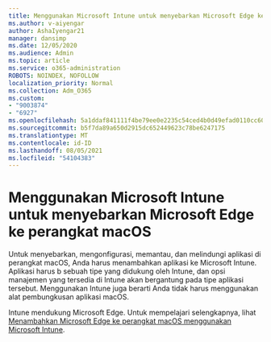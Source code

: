 ```yaml
---
title: Menggunakan Microsoft Intune untuk menyebarkan Microsoft Edge ke perangkat macOS
ms.author: v-aiyengar
author: AshaIyengar21
manager: dansimp
ms.date: 12/05/2020
ms.audience: Admin
ms.topic: article
ms.service: o365-administration
ROBOTS: NOINDEX, NOFOLLOW
localization_priority: Normal
ms.collection: Adm_O365
ms.custom:
- "9003874"
- "6927"
ms.openlocfilehash: 5a1ddaf841111f4be79ee0e2235c54ced4b0d49efad0110cc609441db5b20800
ms.sourcegitcommit: b5f7da89a650d2915dc652449623c78be6247175
ms.translationtype: MT
ms.contentlocale: id-ID
ms.lasthandoff: 08/05/2021
ms.locfileid: "54104383"
---
```

# <a name="use-microsoft-intune-to-deploy-microsoft-edge-to-a-macos-device"></a>Menggunakan Microsoft Intune untuk menyebarkan Microsoft Edge ke perangkat macOS

Untuk menyebarkan, mengonfigurasi, memantau, dan melindungi aplikasi di perangkat macOS, Anda harus menambahkan aplikasi ke Microsoft Intune. Aplikasi harus b sebuah tipe yang didukung oleh Intune, dan opsi manajemen yang tersedia di Intune akan bergantung pada tipe aplikasi tersebut. Menggunakan Intune juga berarti Anda tidak harus menggunakan alat pembungkusan aplikasi macOS.

Intune mendukung Microsoft Edge. Untuk mempelajari selengkapnya, lihat [Menambahkan Microsoft Edge ke perangkat macOS menggunakan Microsoft Intune](https://go.microsoft.com/fwlink/?linkid=2134949).